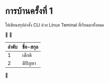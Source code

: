 # การบ้านครั้งที่ 1

ให้เขียนสรุปคำสั่ง CLI ด้วย Linux Teminal ที่เรียนมาทั้งหมด


:metal: :metal:

ลำดับ | ชื่อ-สกุล
------|-------
1     |  เด็กดี
2     |  มีปัญหา

:metal:
